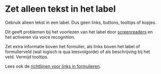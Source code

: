 <!-- @license CC0-1.0 -->

# Zet alleen tekst in het label

Gebruik alleen tekst in een label. Dus geen links, buttons, tooltips of kopjes.

Dit geeft problemen bij het voorlezen van het label door [screenreaders](/woordenlijst/#screenreader) en het activeren via voice recognition.

Zet extra informatie boven het formulier, als links boven het label of formulierveld (wat logisch is qua leesvolgorde) of als beschrijving bij het veld. Vermijd tooltips.

Lees ook de [richtlijnen voor links in formulieren](/richtlijnen/formulieren/links).
